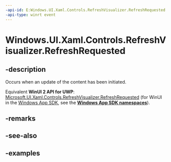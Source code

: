 ```yaml
---
-api-id: E:Windows.UI.Xaml.Controls.RefreshVisualizer.RefreshRequested
-api-type: winrt event
---
```


<!-- Event syntax.
public event TypedEventHandler RefreshRequested<RefreshVisualizer, RefreshRequestedEventArgs>
-->

# Windows.UI.Xaml.Controls.RefreshVisualizer.RefreshRequested

## -description

Occurs when an update of the content has been initiated.

Equivalent **WinUI 2 API for UWP**: [Microsoft.UI.Xaml.Controls.RefreshVisualizer.RefreshRequested](/windows/winui/api/microsoft.ui.xaml.controls.refreshvisualizer.refreshrequested) (for WinUI in the [Windows App SDK](/windows/apps/windows-app-sdk/), see the **[Windows App SDK namespaces](/windows/windows-app-sdk/api/winrt/)**).

## -remarks

## -see-also

## -examples

